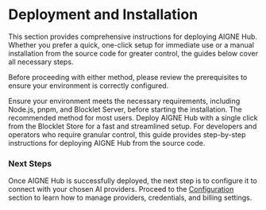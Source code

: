 # Deployment and Installation

This section provides comprehensive instructions for deploying AIGNE Hub. Whether you prefer a quick, one-click setup for immediate use or a manual installation from the source code for greater control, the guides below cover all necessary steps.

Before proceeding with either method, please review the prerequisites to ensure your environment is correctly configured.

<x-cards data-columns="3">
  <x-card data-title="Prerequisites" data-icon="lucide:check-circle" data-href="/deployment-and-installation/prerequisites">
    Ensure your environment meets the necessary requirements, including Node.js, pnpm, and Blocklet Server, before starting the installation.
  </x-card>
  <x-card data-title="Blocklet Store Deployment" data-icon="lucide:rocket" data-href="/deployment-and-installation/blocklet-store">
    The recommended method for most users. Deploy AIGNE Hub with a single click from the Blocklet Store for a fast and streamlined setup.
  </x-card>
  <x-card data-title="Manual Installation" data-icon="lucide:terminal" data-href="/deployment-and-installation/manual-installation">
    For developers and operators who require granular control, this guide provides step-by-step instructions for deploying AIGNE Hub from the source code.
  </x-card>
</x-cards>

### Next Steps

Once AIGNE Hub is successfully deployed, the next step is to configure it to connect with your chosen AI providers. Proceed to the [Configuration](./configuration.md) section to learn how to manage providers, credentials, and billing settings.